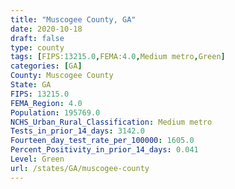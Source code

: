 ```yaml
---
title: "Muscogee County, GA"
date: 2020-10-18
draft: false
type: county
tags: [FIPS:13215.0,FEMA:4.0,Medium metro,Green]
categories: [GA]
County: Muscogee County
State: GA
FIPS: 13215.0
FEMA_Region: 4.0
Population: 195769.0
NCHS_Urban_Rural_Classification: Medium metro
Tests_in_prior_14_days: 3142.0
Fourteen_day_test_rate_per_100000: 1605.0
Percent_Positivity_in_prior_14_days: 0.041
Level: Green
url: /states/GA/muscogee-county
---
```



